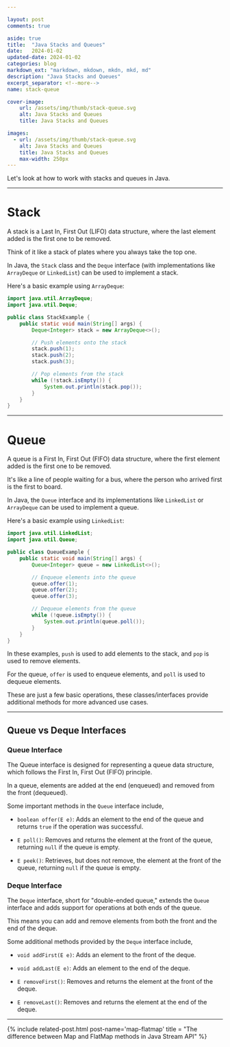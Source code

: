 ```yaml
---

layout: post
comments: true

aside: true
title:  "Java Stacks and Queues"
date:   2024-01-02
updated-date: 2024-01-02
categories: blog
markdown_ext: "markdown, mkdown, mkdn, mkd, md"
description: "Java Stacks and Queues"
excerpt_separator: <!--more-->
name: stack-queue

cover-image:
    url: /assets/img/thumb/stack-queue.svg
    alt: Java Stacks and Queues
    title: Java Stacks and Queues

images: 
  - url: /assets/img/thumb/stack-queue.svg
    alt: Java Stacks and Queues
    title: Java Stacks and Queues
    max-width: 250px
---
```


Let's look at how to work with stacks and queues in Java.

<!--more-->

---

# Stack

A stack is a Last In, First Out (LIFO) data structure, where the last element added is the first one to be removed. 

Think of it like a stack of plates where you always take the top one. 

In Java, the `Stack` class and the `Deque` interface (with implementations like `ArrayDeque` or `LinkedList`) can be used to implement a stack.

Here's a basic example using `ArrayDeque`:

```java
import java.util.ArrayDeque;
import java.util.Deque;

public class StackExample {
    public static void main(String[] args) {
        Deque<Integer> stack = new ArrayDeque<>();

        // Push elements onto the stack
        stack.push(1);
        stack.push(2);
        stack.push(3);

        // Pop elements from the stack
        while (!stack.isEmpty()) {
            System.out.println(stack.pop());
        }
    }
}
```

---

# Queue

A queue is a First In, First Out (FIFO) data structure, where the first element added is the first one to be removed. 

It's like a line of people waiting for a bus, where the person who arrived first is the first to board.

In Java, the `Queue` interface and its implementations like `LinkedList` or `ArrayDeque` can be used to implement a queue.

Here's a basic example using `LinkedList`:

```java
import java.util.LinkedList;
import java.util.Queue;

public class QueueExample {
    public static void main(String[] args) {
        Queue<Integer> queue = new LinkedList<>();

        // Enqueue elements into the queue
        queue.offer(1);
        queue.offer(2);
        queue.offer(3);

        // Dequeue elements from the queue
        while (!queue.isEmpty()) {
            System.out.println(queue.poll());
        }
    }
}
```

In these examples, `push` is used to add elements to the stack, and `pop` is used to remove elements. 

For the queue, `offer` is used to enqueue elements, and `poll` is used to dequeue elements. 

These are just a few basic operations, these classes/interfaces provide additional methods for more advanced use cases.

---

## Queue vs Deque Interfaces

### Queue Interface

The Queue interface is designed for representing a queue data structure, which follows the First In, First Out (FIFO) principle. 

In a queue, elements are added at the end (enqueued) and removed from the front (dequeued). 

Some important methods in the `Queue` interface include,

- `boolean offer(E e)`: Adds an element to the end of the queue and returns `true` if the operation was successful.
    
- `E poll()`: Removes and returns the element at the front of the queue, returning `null` if the queue is empty.
    
- `E peek()`: Retrieves, but does not remove, the element at the front of the queue, returning `null` if the queue is empty.
    

### Deque Interface

The `Deque` interface, short for "double-ended queue," extends the `Queue` interface and adds support for operations at both ends of the queue. 

This means you can add and remove elements from both the front and the end of the deque. 

Some additional methods provided by the `Deque` interface include,

- `void addFirst(E e)`: Adds an element to the front of the deque.
    
- `void addLast(E e)`: Adds an element to the end of the deque.
    
- `E removeFirst()`: Removes and returns the element at the front of the deque.
    
- `E removeLast()`: Removes and returns the element at the end of the deque.

---

{% include related-post.html post-name='map-flatmap' title = "The difference between Map and FlatMap methods in Java Stream API" %}